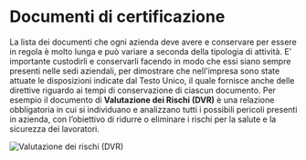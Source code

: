 # Documenti di certificazione

La lista dei documenti che ogni azienda deve avere e conservare per essere in regola è molto lunga e può variare a seconda della tipologia di attività.
E’ importante custodirli e conservarli facendo in modo che essi siano sempre presenti nelle sedi aziendali, per dimostrare che nell'impresa sono state attuate le disposizioni indicate dal Testo Unico, il quale fornisce anche delle direttive riguardo ai tempi di conservazione di ciascun documento.
Per esempio il documento di **Valutazione dei Rischi (DVR)** è una relazione obbligatoria in cui si individuano e analizzano tutti i possibili pericoli presenti in azienda, con l’obiettivo di ridurre o eliminare i rischi per la salute e la sicurezza dei lavoratori.

![Valutazione dei rischi (DVR)](/TUSL/images/document.jpg)
